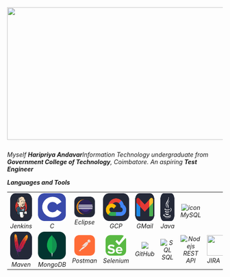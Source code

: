 ### 

<!--
**priya4-hari/priya4-hari** is a ✨ _special_ ✨ repository because its `README.md` (this file) appears on your GitHub profile.

Here are some ideas to get you started:

- 🔭 I’m currently working on ...
- 🌱 I’m currently learning ...
- 👯 I’m looking to collaborate on ...
- 🤔 I’m looking for help with ...
- 💬 Ask me about ...
- 📫 How to reach me: ...
- 😄 Pronouns: ...
- ⚡ Fun fact: ...
-->
 <center>
<h1> <img src="https://user-images.githubusercontent.com/74038190/213760705-0d5bf320-4f43-4352-b74b-0889ae726bf7.gif"  width="505" height="310" /></h1>
 </center>
  <em>
    Myself <b>Haripriya Andavar</b>Information Technology</b> undergraduate from <b>Government College of Technology</b>, Coimbatore.
    An aspiring <b>Test Engineer</b>&nbsp;  
  <br>
</p>
<b  align="left"> Languages and Tools</b>
<table align="left">
  <tr>
    <td align="center" width="96">
        <img src="https://raw.githubusercontent.com/tandpfun/skill-icons/65dea6c4eaca7da319e552c09f4cf5a9a8dab2c8/icons/Jenkins-Dark.svg" alt="icon" width="65" height="65" />
      <br>Jenkins
    </td>
    <td align="center" width="96">
        <img src="https://raw.githubusercontent.com/tandpfun/skill-icons/65dea6c4eaca7da319e552c09f4cf5a9a8dab2c8/icons/C.svg" alt="icon" width="65" height="65" />
      <br>C
    </td>
    <td align="center" width="96"> 
        <img src="https://raw.githubusercontent.com/tandpfun/skill-icons/65dea6c4eaca7da319e552c09f4cf5a9a8dab2c8/icons/Eclipse-Dark.svg" width="48" height="48" alt="Git" />
      <br>Eclipse
    </td>
    <td align="center" width="96">
        <img src="https://github.com/tandpfun/skill-icons/raw/main/icons/GCP-Dark.svg" alt="icon" width="65" height="65" />
      <br>GCP
    </td>
    <td align="center" width="96">
        <img src="https://github.com/tandpfun/skill-icons/raw/main/icons/Gmail-Dark.svg" alt="icon" width="65" height="65" />
      <br>GMail
    </td>
     <td align="center" width="96">
      <a href="#macropower-tech">
        <img src="https://github.com/tandpfun/skill-icons/raw/main/icons/Java-Dark.svg" alt="icon" width="65" height="65" />
      </a>
      <br>Java
    </td>
    <td align="center" width="96">
        <img src="https://techstack-generator.vercel.app/mysql-icon.svg" alt="icon" width="65" height="65" />
      <br>MySQL
    </td>
  </tr>
  <tr>
  <td align="center" width="96">
        <img src="https://github.com/tandpfun/skill-icons/raw/main/icons/Maven-Dark.svg" alt="icon" width="65" height="65" />
      <br>Maven
    <td align="center" width="96">
        <img src="https://github.com/tandpfun/skill-icons/raw/main/icons/MongoDB.svg" alt="icon" width="65" height="65" />
      <br>MongoDB
    </td>
    <td align="center"  width="96">
        <img src="https://github.com/tandpfun/skill-icons/raw/main/icons/Postman.svg" width="48" height="48" alt="HTML5" />
      <br>Postman
    </td>
    <td align="center" width="96">
        <img src="https://github.com/tandpfun/skill-icons/raw/main/icons/Selenium.svg" width="48" height="48" alt="css" />
      <br>Selenium
    </td>
    <td align="center"  width="96">
        <img src="https://user-images.githubusercontent.com/25181517/192108374-8da61ba1-99ec-41d7-80b8-fb2f7c0a4948.png" />
      <br>GitHub
    </td>
      <td align="center" width="96">
        <img src="https://4.bp.blogspot.com/-mNAYu8OwYOw/W82aXiapHYI/AAAAAAAAGkg/hjmq84D2Jj8RBp5l9rMNTk7n79KeuPw1QCEwYBhgL/s1600/InsistentSardonicAppaloosa-size_restricted.gif" width="48" height="48" alt="SQL" />
      <br>SQL
    </td>
        <td align="center" width="96">
        <img src="https://user-images.githubusercontent.com/25181517/192107858-fe19f043-c502-4009-8c47-476fc89718ad.png" width="48" height="48" alt="Nodejs" />
      <br>REST API
      </td>
   <td alighn="center" width="96">
    <img src="https://user-images.githubusercontent.com/25181517/183912952-83784e94-629d-4c34-a961-ae2ae795b662.png" width="48"height="48"/>
    <br>JIRA</td>
      
   
  
 </tr>
</table>
<br><br>
</tr>
</tr></tr>


